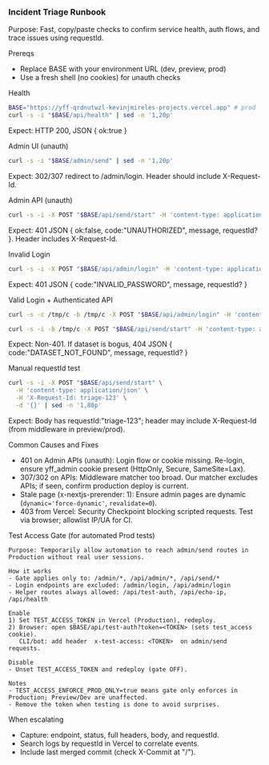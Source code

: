 ### Incident Triage Runbook

Purpose: Fast, copy/paste checks to confirm service health, auth flows, and trace issues using requestId.

Prereqs
- Replace BASE with your environment URL (dev, preview, prod)
- Use a fresh shell (no cookies) for unauth checks

Health
```bash
BASE="https://yff-qrdnutwzl-kevinjmireles-projects.vercel.app" # prod
curl -s -i "$BASE/api/health" | sed -n '1,20p'
```
Expect: HTTP 200, JSON { ok:true }

Admin UI (unauth)
```bash
curl -s -i "$BASE/admin/send" | sed -n '1,20p'
```
Expect: 302/307 redirect to /admin/login. Header should include X-Request-Id.

Admin API (unauth)
```bash
curl -s -i -X POST "$BASE/api/send/start" -H 'content-type: application/json' -d '{}' | sed -n '1,60p'
```
Expect: 401 JSON { ok:false, code:"UNAUTHORIZED", message, requestId? }. Header includes X-Request-Id.

Invalid Login
```bash
curl -s -i -X POST "$BASE/api/admin/login" -H 'content-type: application/json' -d '{"password":"bad"}' | sed -n '1,60p'
```
Expect: 401 JSON { code:"INVALID_PASSWORD", message, requestId? }

Valid Login + Authenticated API
```bash
curl -s -c /tmp/c -b /tmp/c -X POST "$BASE/api/admin/login" -H 'content-type: application/json' -d '{"password":"<ADMIN_PASSWORD>"}' | sed -n '1,40p'

curl -s -i -b /tmp/c -X POST "$BASE/api/send/start" -H 'content-type: application/json' -d '{"dataset_id":"00000000-0000-0000-0000-000000000000"}' | sed -n '1,80p'
```
Expect: Non-401. If dataset is bogus, 404 JSON { code:"DATASET_NOT_FOUND", message, requestId? }

Manual requestId test
```bash
curl -s -i -X POST "$BASE/api/send/start" \
  -H 'content-type: application/json' \
  -H 'X-Request-Id: triage-123' \
  -d '{}' | sed -n '1,80p'
```
Expect: Body has requestId:"triage-123"; header may include X-Request-Id (from middleware in preview/prod).

Common Causes and Fixes
- 401 on Admin APIs (unauth): Login flow or cookie missing. Re-login, ensure yff_admin cookie present (HttpOnly, Secure, SameSite=Lax).
- 307/302 on APIs: Middleware matcher too broad. Our matcher excludes APIs; if seen, confirm production deploy is current.
- Stale page (x-nextjs-prerender: 1): Ensure admin pages are dynamic (`dynamic='force-dynamic'`, `revalidate=0`).
- 403 from Vercel: Security Checkpoint blocking scripted requests. Test via browser; allowlist IP/UA for CI.

Test Access Gate (for automated Prod tests)
```text
Purpose: Temporarily allow automation to reach admin/send routes in Production without real user sessions.

How it works
- Gate applies only to: /admin/*, /api/admin/*, /api/send/*
- Login endpoints are excluded: /admin/login, /api/admin/login
- Helper routes always allowed: /api/test-auth, /api/echo-ip, /api/health

Enable
1) Set TEST_ACCESS_TOKEN in Vercel (Production), redeploy.
2) Browser: open $BASE/api/test-auth?token=<TOKEN> (sets test_access cookie).
   CLI/bot: add header  x-test-access: <TOKEN>  on admin/send requests.

Disable
- Unset TEST_ACCESS_TOKEN and redeploy (gate OFF).

Notes
- TEST_ACCESS_ENFORCE_PROD_ONLY=true means gate only enforces in Production; Preview/Dev are unaffected.
- Remove the token when testing is done to avoid surprises.
```

When escalating
- Capture: endpoint, status, full headers, body, and requestId.
- Search logs by requestId in Vercel to correlate events.
- Include last merged commit (check X-Commit at "/").
